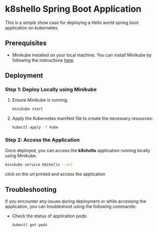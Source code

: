 # k8shello Spring Boot Application 
This is a simple show case for deploying a Hello world spring boot application on kubernetes.


## Prerequisites

- Minikube installed on your local machine. You can install Minikube by following the
  instructions [here](https://minikube.sigs.k8s.io/docs/start/).

## Deployment

### Step 1: Deploy Locally using Minikube

1. Ensure Minikube is running:

   ```bash
   minikube start
   ```

2. Apply the Kubernetes manifest file to create the necessary resources:
   ```bash
   kubectl apply -f kube
   ```

### Step 2: Access the Application

Once deployed, you can access the **k8shello** application running locally using Minikube.

   ```bash
minikube service k8shello --url
   ```
click on the url printed and access the application

## Troubleshooting

If you encounter any issues during deployment or while accessing the application, you can troubleshoot using the
following commands:

- Check the status of application pods:
  ```bash
  kubectl get pods
  ```


